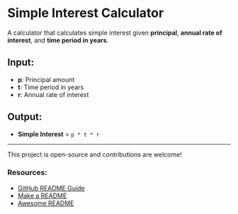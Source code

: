 # Simple Interest Calculator

A calculator that calculates simple interest given **principal**, **annual rate of interest**, and **time period in years**.

## Input:
- **p**: Principal amount
- **t**: Time period in years
- **r**: Annual rate of interest

## Output:
- **Simple Interest** = `p * t * r`

---

This project is open-source and contributions are welcome!

### Resources:
- [GitHub README Guide](https://docs.github.com/en/github/writing-on-github)
- [Make a README](https://www.makeareadme.com/)
- [Awesome README](https://github.com/matiassingers/awesome-readme)

